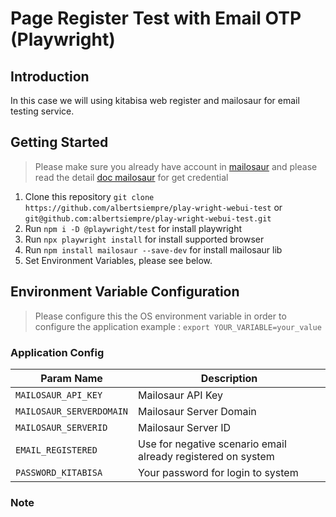 # **Page Register Test with Email OTP (Playwright)**

## Introduction
In this case we will using kitabisa web register and mailosaur for email testing service.

## Getting Started
> Please make sure you already have account in [mailosaur](https://mailosaur.com/) and please read the detail [doc mailosaur](https://mailosaur.com/docs/) for get credential
 1. Clone this repository `git clone https://github.com/albertsiempre/play-wright-webui-test` or `git@github.com:albertsiempre/play-wright-webui-test.git`
 2. Run `npm i -D @playwright/test` for install playwright
 3. Run `npx playwright install` for install supported browser
 4. Run `npm install mailosaur --save-dev` for install mailosaur lib
 5. Set Environment Variables, please see below.

## Environment Variable Configuration

> Please configure this the OS environment variable in order to configure the application
> example : `export YOUR_VARIABLE=your_value`

### Application Config
| Param Name | Description
| - | -
| `MAILOSAUR_API_KEY` | Mailosaur API Key
| `MAILOSAUR_SERVERDOMAIN` | Mailosaur Server Domain
| `MAILOSAUR_SERVERID` | Mailosaur Server ID
| `EMAIL_REGISTERED` | Use for negative scenario email already registered on system
| `PASSWORD_KITABISA` | Your password for login to system

### Note
